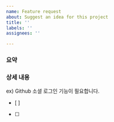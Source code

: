 ```yaml
---
name: Feature request
about: Suggest an idea for this project
title: ''
labels: ''
assignees: ''

---
```


### 요약

### 상세 내용
ex) Github 소셜 로그인 기능이 필요합니다.
- [ ] 
- [ ]

